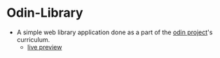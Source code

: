 # Odin-Library
- A simple web library application done as a part of the [odin project](https://www.theodinproject.com/lessons/node-path-javascript-library)'s curriculum.
  - [live preview](https://mahmoodelsaayed.github.io/Odin-Library/)